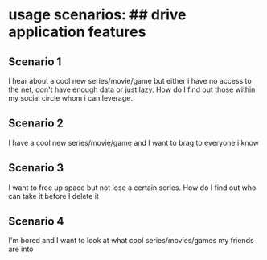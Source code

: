 # usage scenarios: ## drive application features

## Scenario 1

I hear about a cool new series/movie/game but either i have no access to the net, don't have enough data or just lazy.
How do I find out those within my social circle whom i can leverage.

## Scenario 2

I have a cool new series/movie/game and I want to brag to everyone i know


## Scenario 3
I want to free up space but not lose a certain series. How do I find out who can take it before I delete it

## Scenario 4
I'm bored and I want to look at what cool series/movies/games my friends are into
